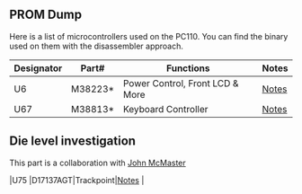 ## PROM Dump

Here is a list of microcontrollers used on the PC110.
You can find the binary used on them with the disassembler approach.

|Designator|Part#  |Functions           |Notes                             |
|----------|-------|--------------------|----------------------------------|
|U6        |M38223*|Power Control, Front LCD & More|[Notes](U6-M38224M6HP/)|
|U67       |M38813*|Keyboard Controller|[Notes](U67-M38813E4HP/)           |

## Die level investigation

This part is a collaboration with [John McMaster](https://siliconpr0n.org/archive/doku.php?id=ibm:pc110)

|U75       |D17137AGT|Trackpoint|[Notes](U75-D17137AGT/)                   |
